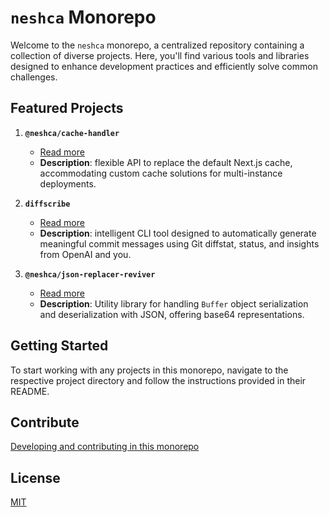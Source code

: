 # `neshca` Monorepo

Welcome to the `neshca` monorepo, a centralized repository containing a collection of diverse projects. Here, you'll find various tools and libraries designed to enhance development practices and efficiently solve common challenges.

## Featured Projects

1. **`@neshca/cache-handler`**

    - [Read more](./packages/cache-handler/README.md)
    - **Description**: flexible API to replace the default Next.js cache, accommodating custom cache solutions for multi-instance deployments.

2. **`diffscribe`**

    - [Read more](./packages/diffscribe/README.md)
    - **Description**: intelligent CLI tool designed to automatically generate meaningful commit messages using Git diffstat, status, and insights from OpenAI and you.

3. **`@neshca/json-replacer-reviver`**
    - [Read more](./packages/json-replacer-reviver/README.md)
    - **Description**: Utility library for handling `Buffer` object serialization and deserialization with JSON, offering base64 representations.

## Getting Started

To start working with any projects in this monorepo, navigate to the respective project directory and follow the instructions provided in their README.

## Contribute

[Developing and contributing in this monorepo](./docs/contributing/monorepo.md)

## License

[MIT](./LICENSE)
